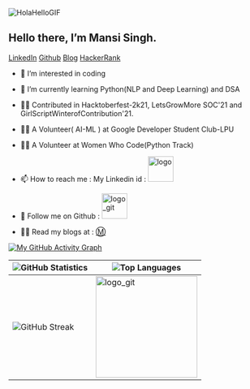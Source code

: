 ![HolaHelloGIF](https://user-images.githubusercontent.com/76874762/143575398-7f6a9561-5692-4ece-a8d3-390b598ec213.gif)

## Hello there, I’m Mansi Singh.
[LinkedIn](https://www.linkedin.com/in/mansi-s-2137b3207) [Github](https://github.com/singhmansi25) [Blog](https://medium.com/@smparihar25) [HackerRank](https://www.hackerrank.com/smparihar25)
- 👀 I’m interested in coding

- 🌱 I’m currently learning Python(NLP and Deep Learning) and DSA
- 👩‍💻 Contributed in Hacktoberfest-2k21, LetsGrowMore SOC'21 and GirlScriptWinterofContribution'21.
- 👩‍🎓 A Volunteer( AI-ML ) at Google Developer Student Club-LPU
- 👩‍💻 A Volunteer at Women Who Code(Python Track) 
- 📫 How to reach me : My Linkedin id : [<img width="50" alt="logo" src="https://user-images.githubusercontent.com/76874762/143578518-1f200bc0-007d-400d-a8f7-3c08aea83c31.png">
](https://www.linkedin.com/in/mansi-s-2137b3207)
- 🤝 Follow me on Github : [<img width="50" alt="logo_git" src="https://user-images.githubusercontent.com/76874762/143579163-a1ca26fc-8dee-466e-8cf5-4b626cc6ab29.png">
](https://github.com/singhmansi25)
- 👩‍💻 Read my blogs at : [Ⓜ️](https://medium.com/@smparihar25)

[![My GitHub Activity Graph](https://activity-graph.herokuapp.com/graph?username=singhmansi25)](https://git.io/J1Ycx)


| ![ GitHub Statistics](https://github-readme-stats.vercel.app/api?username=singhmansi25&show_icons=true) | ![Top Languages](https://github-readme-stats.vercel.app/api/top-langs/?username=singhmansi25) |
| --- | --- |
| ![ GitHub Streak](https://github-readme-streak-stats.herokuapp.com/?user=singhmansi25) | <img width="200" alt="logo_git" src="https://user-images.githubusercontent.com/76874762/143581006-dd5427eb-47e9-4422-88a9-aa1ac441bdce.png">
 <br />
<!---
singhmansi25/singhmansi25 is a ✨ special ✨ repository because its `README.md` (this file) appears on your GitHub profile.
You can click the Preview link to take a look at your changes.
--->


